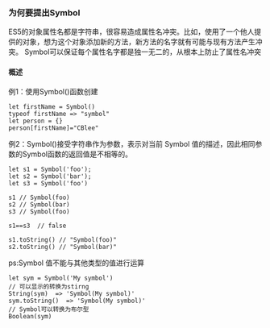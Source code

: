 ### 为何要提出Symbol
ES5的对象属性名都是字符串，很容易造成属性名冲突。比如，使用了一个他人提供的对象，想为这个对象添加新的方法，新方法的名字就有可能与现有方法产生冲突。
Symbol可以保证每个属性名字都是独一无二的，从根本上防止了属性名冲突

#### 概述
例1：使用Symbol()函数创建
```
let firstName = Symbol()
typeof firstName => "symbol"
let person = {}
person[firstName]="CBlee"
```

例2：Symbol()接受字符串作为参数，表示对当前 Symbol 值的描述，因此相同参数的Symbol函数的返回值是不相等的。
```
let s1 = Symbol('foo');
let s2 = Symbol('bar');
let s3 = Symbol('foo')

s1 // Symbol(foo)
s2 // Symbol(bar)
s3 // Symbol(foo)

s1==s3  // false 

s1.toString() // "Symbol(foo)"
s2.toString() // "Symbol(bar)"
```
ps:Symbol 值不能与其他类型的值进行运算

```
let sym = Symbol('My symbol')
// 可以显示的转换为stirng
String(sym)  => 'Symbol(My symbol)'
sym.toString()  => 'Symbol(My symbol)'
// Symbol可以转换为布尔型
Boolean(sym)
```
